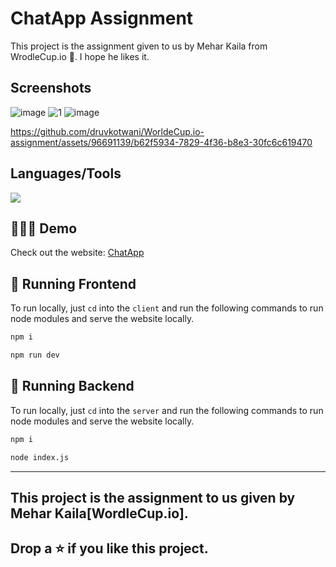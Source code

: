 # ChatApp Assignment

This project is the assignment given to us by Mehar Kaila from WrodleCup.io 🚀. I hope he likes it.

## Screenshots

![image](https://github.com/druvkotwani/WorldeCup.io-assignment/assets/96691139/f9ba1667-383b-41d9-bdf1-d6565fe3af58)
![1](https://github.com/druvkotwani/WorldeCup.io-assignment/assets/96691139/e50e0dbe-367c-46bb-af47-58c100359010)
![image](https://github.com/druvkotwani/WorldeCup.io-assignment/assets/96691139/e83921a9-dc1e-47b4-a707-7abbf1f12419)
 

https://github.com/druvkotwani/WorldeCup.io-assignment/assets/96691139/b62f5934-7829-4f36-b8e3-30fc6c619470





## Languages/Tools

<a href="">
    <img src="https://skillicons.dev/icons?i=tailwindcss,js,react,nodejs,vercel,onrender" />
  </a>

## 👩🏽‍💻 Demo
Check out the website: [ChatApp](https://worlde-cup-io-assignment-dhruvkotwani.vercel.app/)


## 🚀 Running Frontend
To run locally, just `cd` into the `client` and run the following commands to run node modules and serve the website locally.
```bash
npm i
```

```bash
npm run dev
```

## 🚀 Running Backend
To run locally, just `cd` into the `server` and run the following commands to run node modules and serve the website locally.
```bash
npm i
```

```bash
node index.js
```




<hr/>

## This project is the assignment to us given by Mehar Kaila[WordleCup.io].
## Drop a ⭐ if you like this project.
